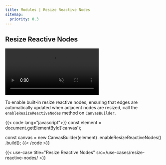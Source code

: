 ```yaml
---
title: Modules | Resize Reactive Nodes
sitemap:
  priority: 0.3
---
```


## Resize Reactive Nodes

<a href="/use-cases/resize-reactive-nodes/" target="_blank" aria-label="Responsive Nodes">
  <div class="video">
    <video autoplay muted loop>
      <source src="/media/resize-reactive-nodes.webm">
    </video>
  </div>
</a>

To enable built-in resize reactive nodes, ensuring that edges are automatically updated when adjacent nodes are resized, call the `enableResizeReactiveNodes` method on `CanvasBuilder`.

{{< code lang="javascript">}}
const element = document.getElementById('canvas');

const canvas = new CanvasBuilder(element)
  .enableResizeReactiveNodes()
  .build();
{{< /code >}}

{{< use-case title="Resize Reactive Nodes" src=/use-cases/resize-reactive-nodes/ >}}

